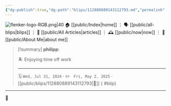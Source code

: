 ```yaml
---
{"dg-publish":true,"dg-path":"blips/112880889143112793.md","permalink":"/blips/112880889143112793/","title":"philipp on mastodon @ 2024-07-31"}
---
```



<div class="transclusion internal-embed is-loaded"><div class="markdown-embed">




![flenker-logo-RGB.png|40](/img/user/attachments/flenker-logo-RGB.png)
🏠 [[public/Index\|home]]  ⋮ 🗣️ [[public/all-blips\|blips]] ⋮  📝 [[public/All Articles\|articles]]  ⋮ 🕰️ [[public/now\|now]] ⋮ 🪪 [[public/About Me\|about me]]


</div></div>


> [!summary] **philipp**:
>
> 🏝️ Enjoying time off work
> - - -
>
> 🗓️ <code>Wed, Jul 31, 2024</code>  · ✏️ <code> Fri, May 2, 2025</code>  · [[public/blips/112880889143112793\|🔗]]
{ #blip}


- - -

 👾

